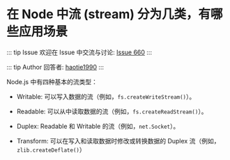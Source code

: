 # 在 Node 中流 (stream) 分为几类，有哪些应用场景



::: tip Issue 
 欢迎在 Issue 中交流与讨论: [Issue 660](https://github.com/shfshanyue/Daily-Question/issues/660) 
:::

::: tip Author 
回答者: [haotie1990](https://github.com/haotie1990) 
:::

Node.js 中有四种基本的流类型：

- Writable: 可以写入数据的流（例如，`fs.createWriteStream()`）。

- Readable: 可以从中读取数据的流（例如，`fs.createReadStream()`）。

- Duplex: Readable 和 Writable 的流（例如，`net.Socket`）。

- Transform: 可以在写入和读取数据时修改或转换数据的 Duplex 流（例如，`zlib.createDeflate()`）